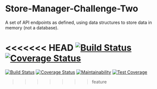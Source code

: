 # Store-Manager-Challenge-Two
A set of API endpoints as defined, using data structures  to store data in memory (not  a database).   

<<<<<<< HEAD
[![Build Status](https://travis-ci.com/llwasampijja/Store-Manager-Challenge-Two.svg?branch=master)](https://travis-ci.com/llwasampijja/Store-Manager-Challenge-Two) [![Coverage Status](https://coveralls.io/repos/github/llwasampijja/Store-Manager-Challenge-Two/badge.svg?branch=master)](https://coveralls.io/github/llwasampijja/Store-Manager-Challenge-Two?branch=master)
=======
[![Build Status](https://travis-ci.com/llwasampijja/Store-Manager-Challenge-Two.svg?branch=feature)](https://travis-ci.com/llwasampijja/Store-Manager-Challenge-Two) [![Coverage Status](https://coveralls.io/repos/github/llwasampijja/Store-Manager-Challenge-Two/badge.svg?branch=feature)](https://coveralls.io/github/llwasampijja/Store-Manager-Challenge-Two?branch=feature)  [![Maintainability](https://api.codeclimate.com/v1/badges/57f01820e2adec3aaf6b/maintainability)](https://codeclimate.com/github/llwasampijja/Store-Manager-Challenge-Two/maintainability) [![Test Coverage](https://api.codeclimate.com/v1/badges/57f01820e2adec3aaf6b/test_coverage)](https://codeclimate.com/github/llwasampijja/Store-Manager-Challenge-Two/test_coverage)
>>>>>>> feature
